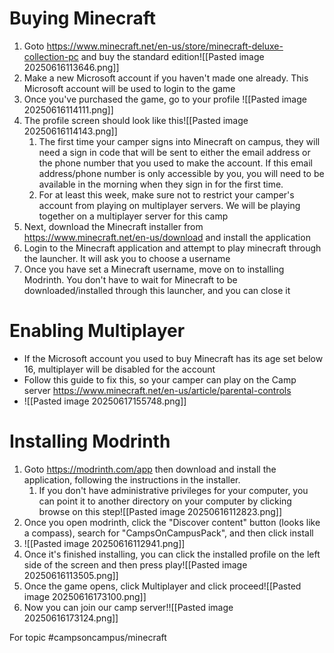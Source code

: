 
# Buying Minecraft
1. Goto https://www.minecraft.net/en-us/store/minecraft-deluxe-collection-pc and buy the standard edition![[Pasted image 20250616113646.png]]
2. Make a new Microsoft account if you haven't made one already. This Microsoft account will be used to login to the game
3. Once you've purchased the game, go to your profile ![[Pasted image 20250616114111.png]]
4. The profile screen should look like this![[Pasted image 20250616114143.png]]
	1. The first time your camper signs into Minecraft on campus, they will need a sign in code that will be sent to either the email address or the phone number that you used to make the account. If this email address/phone number is only accessible by you, you will need to be available in the morning when they sign in for the first time. 
	2. For at least this week, make sure not to restrict your camper's account from playing on multiplayer servers. We will be playing together on a multiplayer server for this camp
5. Next, download the Minecraft installer from https://www.minecraft.net/en-us/download and install the application
6. Login to the Minecraft application and attempt to play minecraft through the launcher. It will ask you to choose a username
7. Once you have set a Minecraft username, move on to installing Modrinth. You don't have to wait for Minecraft to be downloaded/installed through this launcher, and you can close it
# Enabling Multiplayer
- If the Microsoft account you used to buy Minecraft has its age set below 16, multiplayer will be disabled for the account
- Follow this guide to fix this, so your camper can play on the Camp server https://www.minecraft.net/en-us/article/parental-controls
- ![[Pasted image 20250617155748.png]]
# Installing Modrinth
1. Goto https://modrinth.com/app then download and install the application, following the instructions in the installer. 
	1. If you don't have administrative privileges for your computer, you can point it to another directory on your computer by clicking browse on this step![[Pasted image 20250616112823.png]]
2. Once you open modrinth, click the "Discover content" button (looks like a compass), search for "CampsOnCampusPack", and then click install
3. ![[Pasted image 20250616112941.png]]
4. Once it's finished installing, you can click the installed profile on the left side of the screen and then press play![[Pasted image 20250616113505.png]]
5. Once the game opens, click Multiplayer and click proceed![[Pasted image 20250616173100.png]]
6. Now you can join our camp server!![[Pasted image 20250616173124.png]]

For topic #campsoncampus/minecraft